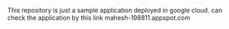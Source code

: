 This repository is just a sample application deployed in google cloud.
can check the application by this link
mahesh-198811.appspot.com
